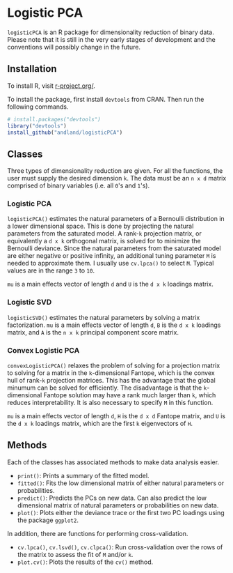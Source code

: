 # Logistic PCA

`logisticPCA` is an R package for dimensionality reduction of binary data. Please note that it is still in the very early stages of development and the conventions will possibly change in the future.

## Installation

To install R, visit [r-project.org/](http://www.r-project.org/).

To install the package, first install `devtools` from CRAN. Then run the following commands.
```R
# install.packages("devtools")
library("devtools")
install_github("andland/logisticPCA")
```

## Classes
Three types of dimensionality reduction are given. For all the functions, the user must supply the desired dimension `k`. The data must be an `n x d` matrix comprised of binary variables (i.e. all `0`'s and `1`'s).

### Logistic PCA
`logisticPCA()` estimates the natural parameters of a Bernoulli distribution in a lower dimensional space. This is done by projecting the natural parameters from the saturated model. A rank-`k` projection matrix, or equivalently a `d x k` orthogonal matrix, is solved for to minimize the Bernoulli deviance. Since the natural parameters from the saturated model are either negative or positive infinity, an additional tuning parameter `M` is needed to approximate them. I usually use `cv.lpca()` to select `M`. Typical values are in the range `3` to `10`. 

`mu` is a main effects vector of length `d` and `U` is the `d x k` loadings matrix.

### Logistic SVD
`logisticSVD()` estimates the natural parameters by solving a matrix factorization. `mu` is a main effects vector of length `d`, `B` is the `d x k` loadings matrix, and `A` is the `n x k` principal component score matrix.

### Convex Logistic PCA
`convexLogisticPCA()` relaxes the problem of solving for a projection matrix to solving for a matrix in the `k`-dimensional Fantope, which is the convex hull of rank-`k` projection matrices. This has the advantage that the global minumum can be solved for efficiently. The disadvantage is that the `k`-dimensional Fantope solution may have a rank much larger than `k`, which reduces interpretability. It is also necessary to specify `M` in this function.

`mu` is a main effects vector of length `d`, `H` is the `d x d` Fantope matrix, and `U` is the `d x k` loadings matrix, which are the first `k` eigenvectors of `H`.

## Methods
Each of the classes has associated methods to make data analysis easier.

* `print()`: Prints a summary of the fitted model.
* `fitted()`: Fits the low dimensional matrix of either natural parameters or probabilities.
* `predict()`: Predicts the PCs on new data. Can also predict the low dimensional matrix of natural parameters or probabilities on new data.
* `plot()`: Plots either the deviance trace or the first two PC loadings using the package `ggplot2`.

In addition, there are functions for performing cross-validation.

* `cv.lpca()`, `cv.lsvd()`, `cv.clpca()`: Run cross-validation over the rows of the matrix to assess the fit of `M` and/or `k`.
* `plot.cv()`: Plots the results of the `cv()` method.